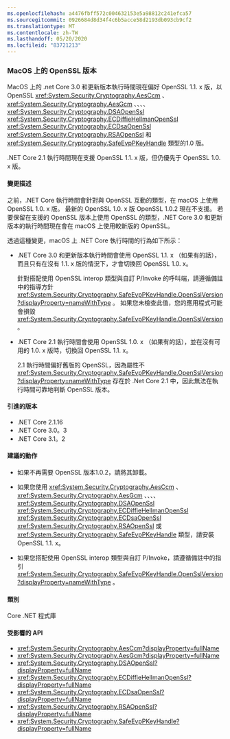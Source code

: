 ```yaml
---
ms.openlocfilehash: a4476fbff572c004632153e5a98812c241efca57
ms.sourcegitcommit: 0926684d8d34f4c6b5acce58d2193db093cb9cf2
ms.translationtype: MT
ms.contentlocale: zh-TW
ms.lasthandoff: 05/20/2020
ms.locfileid: "83721213"
---
```

### <a name="openssl-versions-on-macos"></a>MacOS 上的 OpenSSL 版本

MacOS 上的 .net Core 3.0 和更新版本執行時間現在偏好 OpenSSL 1.1. x 版，以 OpenSSL <xref:System.Security.Cryptography.AesCcm> 、 <xref:System.Security.Cryptography.AesGcm> 、、、、 <xref:System.Security.Cryptography.DSAOpenSsl> <xref:System.Security.Cryptography.ECDiffieHellmanOpenSsl> <xref:System.Security.Cryptography.ECDsaOpenSsl> <xref:System.Security.Cryptography.RSAOpenSsl> 和 <xref:System.Security.Cryptography.SafeEvpPKeyHandle> 類型的1.0 版。

.NET Core 2.1 執行時間現在支援 OpenSSL 1.1. x 版，但仍優先于 OpenSSL 1.0. x 版。

#### <a name="change-description"></a>變更描述

之前，.NET Core 執行時間會針對與 OpenSSL 互動的類型，在 macOS 上使用 OpenSSL 1.0. x 版。 最新的 OpenSSL 1.0. x 版 OpenSSL 1.0.2 現在不支援。 若要保留在支援的 OpenSSL 版本上使用 OpenSSL 的類型，.NET Core 3.0 和更新版本的執行時間現在會在 macOS 上使用較新版的 OpenSSL。

透過這種變更，macOS 上 .NET Core 執行時間的行為如下所示：

- .NET Core 3.0 和更新版本執行時間會使用 OpenSSL 1.1. x （如果有的話），而且只有在沒有 1.1. x 版的情況下，才會切換回 OpenSSL 1.0. x。

  針對搭配使用 OpenSSL interop 類型與自訂 P/Invoke 的呼叫端，請遵循備註中的指導方針 <xref:System.Security.Cryptography.SafeEvpPKeyHandle.OpenSslVersion?displayProperty=nameWithType> 。 如果您未檢查此值，您的應用程式可能會損毀 <xref:System.Security.Cryptography.SafeEvpPKeyHandle.OpenSslVersion> 。

- .NET Core 2.1 執行時間會使用 OpenSSL 1.0. x （如果有的話），並在沒有可用的 1.0. x 版時，切換回 OpenSSL 1.1. x。

  2.1 執行時間偏好舊版的 OpenSSL，因為屬性不 <xref:System.Security.Cryptography.SafeEvpPKeyHandle.OpenSslVersion?displayProperty=nameWithType> 存在於 .Net Core 2.1 中，因此無法在執行時間可靠地判斷 OpenSSL 版本。

#### <a name="version-introduced"></a>引進的版本

- .NET Core 2.1.16
- .NET Core 3.0。3
- .NET Core 3.1。2

#### <a name="recommended-action"></a>建議的動作

- 如果不再需要 OpenSSL 版本1.0.2，請將其卸載。

- 如果您使用 <xref:System.Security.Cryptography.AesCcm> 、 <xref:System.Security.Cryptography.AesGcm> 、、、、 <xref:System.Security.Cryptography.DSAOpenSsl> <xref:System.Security.Cryptography.ECDiffieHellmanOpenSsl> <xref:System.Security.Cryptography.ECDsaOpenSsl> <xref:System.Security.Cryptography.RSAOpenSsl> 或 <xref:System.Security.Cryptography.SafeEvpPKeyHandle> 類型，請安裝 OpenSSL 1.1. x。

- 如果您搭配使用 OpenSSL interop 類型與自訂 P/Invoke，請遵循備註中的指引 <xref:System.Security.Cryptography.SafeEvpPKeyHandle.OpenSslVersion?displayProperty=nameWithType> 。

#### <a name="category"></a>類別

Core .NET 程式庫

#### <a name="affected-apis"></a>受影響的 API

- <xref:System.Security.Cryptography.AesCcm?displayProperty=fullName>
- <xref:System.Security.Cryptography.AesGcm?displayProperty=fullName>
- <xref:System.Security.Cryptography.DSAOpenSsl?displayProperty=fullName>
- <xref:System.Security.Cryptography.ECDiffieHellmanOpenSsl?displayProperty=fullName>
- <xref:System.Security.Cryptography.ECDsaOpenSsl?displayProperty=fullName>
- <xref:System.Security.Cryptography.RSAOpenSsl?displayProperty=fullName>
- <xref:System.Security.Cryptography.SafeEvpPKeyHandle?displayProperty=fullName>

<!--

#### Affected APIs

- `T:System.Security.Cryptography.AesCcm``
- `T:System.Security.Cryptography.AesGcm`
- `T:System.Security.Cryptography.DSAOpenSsl`
- `T:System.Security.Cryptography.ECDiffieHellmanOpenSsl`
- `T:System.Security.Cryptography.ECDsaOpenSsl`
- `T:System.Security.Cryptography.RSAOpenSsl`
- `T:System.Security.Cryptography.SafeEvpPKeyHandle`

-->
